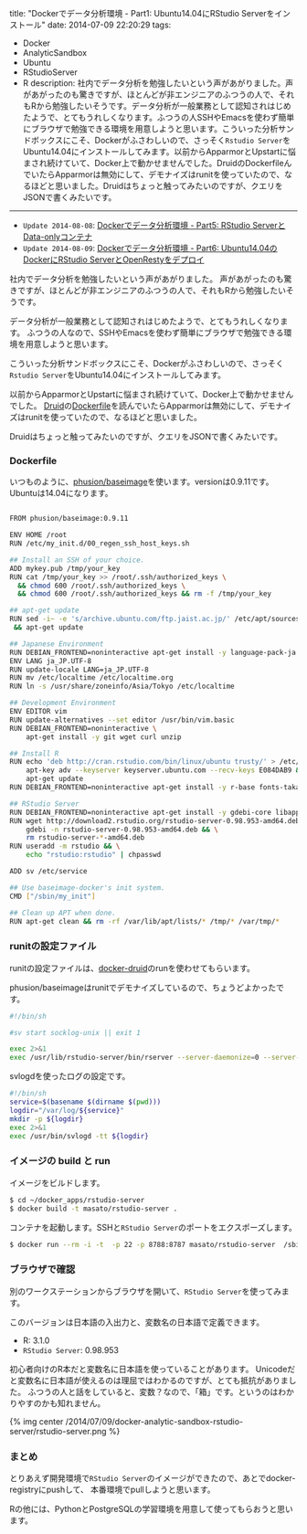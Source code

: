 title: "Dockerでデータ分析環境 - Part1: Ubuntu14.04にRStudio Serverをインストール"
date: 2014-07-09 22:20:29
tags:
 - Docker
 - AnalyticSandbox
 - Ubuntu
 - RStudioServer
 - R
description: 社内でデータ分析を勉強したいという声があがりました。声があがったのも驚きですが、ほとんどが非エンジニアのふつうの人で、それもRから勉強したいそうです。データ分析が一般業務として認知されはじめたようで、とてもうれしくなります。ふつうの人SSHやEmacsを使わず簡単にブラウザで勉強できる環境を用意しようと思います。こういった分析サンドボックスにこそ、Dockerがふさわしいので、さっそく`Rstudio Server`をUbuntu14.04にインストールしてみます。以前からApparmorとUpstartに悩まされ続けていて、Docker上で動かせませんでした。DruidのDockerfileんでいたらApparmorは無効にして、デモナイズはrunitを使っていたので、なるほどと思いました。Druidはちょっと触ってみたいのですが、クエリをJSONで書くみたいです。

---

* `Update 2014-08-08`: [Dockerでデータ分析環境 - Part5: RStudio ServerとData-onlyコンテナ](/2014/08/08/docker-analytic-sandbox-rstudio-data-only-container/)
* `Update 2014-08-09`: [Dockerでデータ分析環境 - Part6: Ubuntu14.04のDockerにRStudio ServerとOpenRestyをデプロイ](/2014/08/09/docker-analytic-sandbox-rstudio-openresty-deploy/)


社内でデータ分析を勉強したいという声があがりました。
声があがったのも驚きですが、ほとんどが非エンジニアのふつうの人で、それもRから勉強したいそうです。

データ分析が一般業務として認知されはじめたようで、とてもうれしくなります。
ふつうの人なので、SSHやEmacsを使わず簡単にブラウザで勉強できる環境を用意しようと思います。

こういった分析サンドボックスにこそ、Dockerがふさわしいので、さっそく`Rstudio Server`をUbuntu14.04にインストールしてみます。

以前からApparmorとUpstartに悩まされ続けていて、Docker上で動かせませんでした。
[Druid](https://github.com/metamx/druid)の[Dockerfile](https://github.com/mingfang/docker-druid/blob/master/Dockerfile)を読んでいたらApparmorは無効にして、デモナイズはrunitを使っていたので、なるほどと思いました。

Druidはちょっと触ってみたいのですが、クエリをJSONで書くみたいです。

<!-- more -->

### Dockerfile

いつものように、[phusion/baseimage](https://registry.hub.docker.com/u/phusion/baseimage/)を使います。versionは0.9.11です。Ubuntuは14.04になります。

``` bash ~/docker_apps/rstudio-server/Dockerfile

FROM phusion/baseimage:0.9.11

ENV HOME /root
RUN /etc/my_init.d/00_regen_ssh_host_keys.sh

## Install an SSH of your choice.
ADD mykey.pub /tmp/your_key
RUN cat /tmp/your_key >> /root/.ssh/authorized_keys \
  && chmod 600 /root/.ssh/authorized_keys \
  && chmod 600 /root/.ssh/authorized_keys && rm -f /tmp/your_key

## apt-get update
RUN sed -i~ -e 's/archive.ubuntu.com/ftp.jaist.ac.jp/' /etc/apt/sources.list \
 && apt-get update

## Japanese Environment
RUN DEBIAN_FRONTEND=noninteractive apt-get install -y language-pack-ja
ENV LANG ja_JP.UTF-8
RUN update-locale LANG=ja_JP.UTF-8
RUN mv /etc/localtime /etc/localtime.org
RUN ln -s /usr/share/zoneinfo/Asia/Tokyo /etc/localtime

## Development Environment
ENV EDITOR vim
RUN update-alternatives --set editor /usr/bin/vim.basic
RUN DEBIAN_FRONTEND=noninteractive \
    apt-get install -y git wget curl unzip

## Install R
RUN echo 'deb http://cran.rstudio.com/bin/linux/ubuntu trusty/' > /etc/apt/sources.list.d/r.list && \
    apt-key adv --keyserver keyserver.ubuntu.com --recv-keys E084DAB9 && \
    apt-get update
RUN DEBIAN_FRONTEND=noninteractive apt-get install -y r-base fonts-takao

## RStudio Server
RUN DEBIAN_FRONTEND=noninteractive apt-get install -y gdebi-core libapparmor1 libcurl4-openssl-dev
RUN wget http://download2.rstudio.org/rstudio-server-0.98.953-amd64.deb && \
    gdebi -n rstudio-server-0.98.953-amd64.deb && \
    rm rstudio-server-*-amd64.deb
RUN useradd -m rstudio && \
    echo "rstudio:rstudio" | chpasswd

ADD sv /etc/service

## Use baseimage-docker's init system.
CMD ["/sbin/my_init"]

## Clean up APT when done.
RUN apt-get clean && rm -rf /var/lib/apt/lists/* /tmp/* /var/tmp/*
```

### runitの設定ファイル

runitの設定ファイルは、[docker-druid](https://github.com/mingfang/docker-druid/blob/master/sv/rstudio-server/run)のrunを使わせてもらいます。

phusion/baseimageはrunitでデモナイズしているので、ちょうどよかったです。

``` bash ~/docker_apps/rstudio-server/sv/rstudio-server/run
#!/bin/sh

#sv start socklog-unix || exit 1

exec 2>&1
exec /usr/lib/rstudio-server/bin/rserver --server-daemonize=0 --server-app-armor-enabled=0
```

svlogdを使ったログの設定です。

``` bash ~/docker_apps/rstudio-server/sv/rstudio-server/log/run
#!/bin/sh
service=$(basename $(dirname $(pwd)))
logdir="/var/log/${service}"
mkdir -p ${logdir}
exec 2>&1
exec /usr/bin/svlogd -tt ${logdir}
```

### イメージの build と run

イメージをビルドします。

``` bash
$ cd ~/docker_apps/rstudio-server
$ docker build -t masato/rstudio-server . 
```

コンテナを起動します。SSHと`RStudio Server`のポートをエクスポーズします。

``` bash
$ docker run --rm -i -t  -p 22 -p 8788:8787 masato/rstudio-server  /sbin/my_init bash
```

### ブラウザで確認

別のワークステーションからブラウザを開いて、`RStudio Server`を使ってみます。

このバージョンは日本語の入出力と、変数名の日本語で定義できます。

* R: 3.1.0
* `RStudio Server`: 0.98.953

初心者向けのR本だと変数名に日本語を使っていることがあります。
Unicodeだと変数名に日本語が使えるのは理屈ではわかるのですが、とても抵抗がありました。
ふつうの人と話をしていると、変数？なので、「箱」です。というのはわかりやすのかも知れません。

{% img center /2014/07/09/docker-analytic-sandbox-rstudio-server/rstudio-server.png %}

### まとめ

とりあえず開発環境で`RStudio Server`のイメージができたので、あとでdocker-registryにpushして、
本番環境でpullしようと思います。

Rの他には、PythonとPostgreSQLの学習環境を用意して使ってもらおうと思います。
